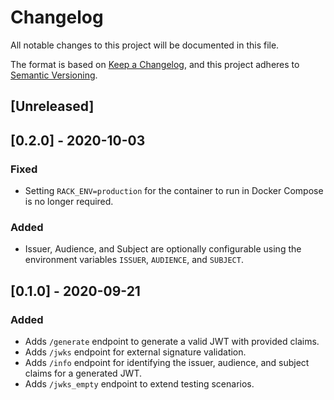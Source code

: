# Changelog

All notable changes to this project will be documented in this file.

The format is based on [Keep a Changelog](https://keepachangelog.com/en/1.0.0/),
and this project adheres to [Semantic Versioning](https://semver.org/spec/v2.0.0.html).

## [Unreleased]

## [0.2.0] - 2020-10-03

### Fixed

- Setting `RACK_ENV=production` for the container to run in Docker Compose is no longer required.

### Added

- Issuer, Audience, and Subject are optionally configurable using the environment variables `ISSUER`, `AUDIENCE`, and `SUBJECT`.

## [0.1.0] - 2020-09-21

### Added

- Adds `/generate` endpoint to generate a valid JWT with provided claims.
- Adds `/jwks` endpoint for external signature validation.
- Adds `/info` endpoint for identifying the issuer, audience, and subject claims for a generated JWT.
- Adds `/jwks_empty` endpoint to extend testing scenarios.
